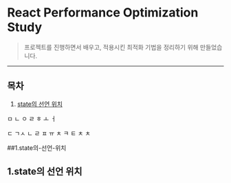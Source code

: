 # React Performance Optimization Study

> 프로젝트를 진행하면서 배우고, 적용시킨 최적화 기법을 정리하기 위해 만들었습니다.

---

## 목차

1. [state의 선언 위치](##-1.state의-선언-위치)




ㅁ
ㄴ
ㅇ
ㄹ
ㅎ
ㅗ
ㅓ

ㄷ
ㄱㅅ
ㄴ
ㄹ
ㅍ
ㅠ
ㅊ
ㅋ
ㅌ
ㅊ
ㅊ





















##1.state의-선언-위치







## 1.state의 선언 위치
